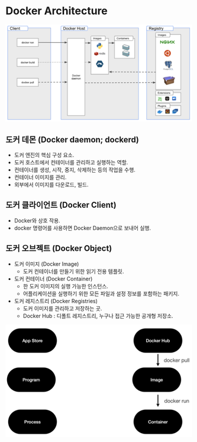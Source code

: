 # Docker Architecture

![Docker Architecture](../images/02/01.png)

## 도커 데몬 (Docker daemon; dockerd)

- 도커 엔진의 핵심 구성 요소.
- 도커 호스트에서 컨테이너를 관리하고 실행하는 역할.
- 컨테이너를 생성, 시작, 중지, 삭제하는 등의 작업을 수행.
- 컨테이너 이미지를 관리.
- 외부에서 이미지를 다운로드, 빌드.

## 도커 클라이언트 (Docker Client)

- Docker와 상호 작용.
- docker 명령어를 사용하면 Docker Daemon으로 보내어 실행.

## 도커 오브젝트 (Docker Object)

- 도커 이미지 (Docker Image)
  - 도커 컨테이너를 만들기 위한 읽기 전용 템플릿.
- 도커 컨테이너 (Docker Container)
  - 한 도커 이미지의 실행 가능한 인스턴스.
  - 어플리케이션을 실행하기 위한 모든 파일과 설정 정보를 포함하는 패키지.
- 도커 레지스트리 (Docker Registries)
  - 도커 이미지를 관리하고 저장하는 곳.
  - Docker Hub : 디폴트 레지스트리, 누구나 접근 가능한 공개형 저장소.

![Docker Object](../images/02/02.png)
